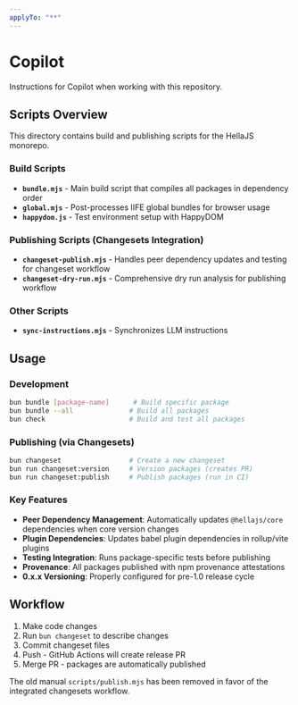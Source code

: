 ```yaml
---
applyTo: "**"
---
```


# Copilot

Instructions for Copilot when working with this repository.

## Scripts Overview

This directory contains build and publishing scripts for the HellaJS monorepo.

### Build Scripts
- **`bundle.mjs`** - Main build script that compiles all packages in dependency order
- **`global.mjs`** - Post-processes IIFE global bundles for browser usage  
- **`happydom.js`** - Test environment setup with HappyDOM

### Publishing Scripts (Changesets Integration)
- **`changeset-publish.mjs`** - Handles peer dependency updates and testing for changeset workflow
- **`changeset-dry-run.mjs`** - Comprehensive dry run analysis for publishing workflow

### Other Scripts
- **`sync-instructions.mjs`** - Synchronizes LLM instructions

## Usage

### Development
```bash
bun bundle [package-name]      # Build specific package
bun bundle --all              # Build all packages
bun check                     # Build and test all packages
```

### Publishing (via Changesets)
```bash
bun changeset                 # Create a new changeset
bun run changeset:version     # Version packages (creates PR)
bun run changeset:publish     # Publish packages (run in CI)
```

### Key Features
- **Peer Dependency Management**: Automatically updates `@hellajs/core` dependencies when core version changes
- **Plugin Dependencies**: Updates babel plugin dependencies in rollup/vite plugins
- **Testing Integration**: Runs package-specific tests before publishing
- **Provenance**: All packages published with npm provenance attestations
- **0.x.x Versioning**: Properly configured for pre-1.0 release cycle

## Workflow
1. Make code changes
2. Run `bun changeset` to describe changes  
3. Commit changeset files
4. Push - GitHub Actions will create release PR
5. Merge PR - packages are automatically published

The old manual `scripts/publish.mjs` has been removed in favor of the integrated changesets workflow.